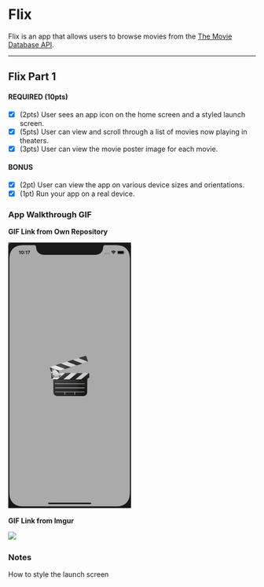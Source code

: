 # Flix

Flix is an app that allows users to browse movies from the [The Movie Database API](http://docs.themoviedb.apiary.io/#).

---

## Flix Part 1

#### REQUIRED (10pts)
- [x] (2pts) User sees an app icon on the home screen and a styled launch screen.
- [x] (5pts) User can view and scroll through a list of movies now playing in theaters.
- [x] (3pts) User can view the movie poster image for each movie.

#### BONUS
- [x] (2pt) User can view the app on various device sizes and orientations.
- [x] (1pt) Run your app on a real device.

### App Walkthrough GIF

**GIF Link from Own Repository**

<img src="https://github.com/Gerald-Robles/Gerald/blob/main/Grader-task-ios.gif" width=250><br>

**GIF Link from Imgur**

<img src="https://i.imgur.com/zYbsulo.gif" width=250><br>

### Notes
How to style the launch screen
